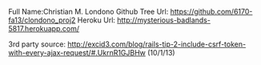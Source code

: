  Full Name:Christian M. Londono
 Github Tree Url: https://github.com/6170-fa13/clondono_proj2
 Heroku Url: http://mysterious-badlands-5817.herokuapp.com/


 3rd party source: http://excid3.com/blog/rails-tip-2-include-csrf-token-with-every-ajax-request/#.UkrnR1GJBHw (10/1/13)